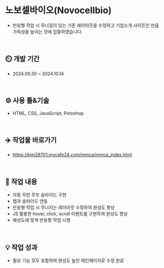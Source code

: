 # 노보셀바이오(Novocellbio)
- 반응형 작업 시 무너짐이 있는 기존 레이아웃을 수정하고 기업소개 사이트인 만큼 가독성을 높이는 것에 집중하였습니다.
<br>

## ⏲️ 개발 기간 
 - 2024.09.30 ~ 2024.10.14
<br>

## ⚙️ 사용 툴&기술
 - HTML, CSS, JavaScript, Potoshop
<br>

## ✈️ 작업물 바로가기
 - https://kim28701.mycafe24.com/mmca/mmca_index.html
<br>

## 📝 작업 내용
 - 자동 무한 루프 슬라이드 구현
 - 탭과 슬라이드 연동
 - 반응형 작업 시 무너지는 레이아웃 수정하여 완성도 향상
 - JS 활용한 hover, click, scroll 이벤트를 구현하여 완성도 향상
 - 해상도에 맞게 반응형 작업 시행
<br>

## 💡 작업 성과
 - 필요 기능 모두 포함하여 완성도 높인 메인페이지로 수정 완료
